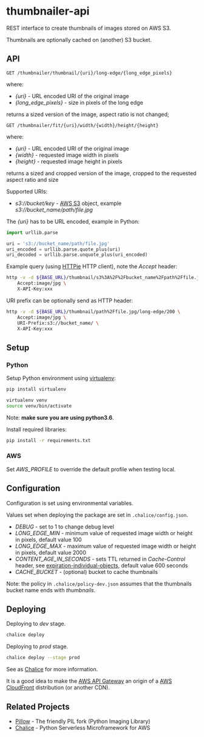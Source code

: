 # thumbnailer-api

REST interface to create thumbnails of images stored on AWS S3.

Thumbnails are optionally cached on (another) S3 bucket.

## API

```GET /thumbnailer/thumbnail/{uri}/long-edge/{long_edge_pixels}```

where:

- *{uri}* - URL encoded URI of the original image
- *{long_edge_pixels}* - size in pixels of the long edge

returns a sized version of the image, aspect ratio is not changed;

```GET /thumbnailer/fit/{uri}/width/{width}/height/{height}```

where:

- *{uri}* - URL encoded URI of the original image
- *{width}* - requested image width in pixels
- *{height}* - requested image height in pixels

returns a sized and cropped version of the image, cropped to the requested aspect ratio and size

Supported URIs:

- *s3://bucket/key* - [AWS S3](https://aws.amazon.com/s3/) object, example *s3://bucket_name/path/file.jpg*

The *{uri}* has to be URL encoded, example in Python:


```python
import urllib.parse

uri = 's3://bucket_name/path/file.jpg'
uri_encoded = urllib.parse.quote_plus(uri)
uri_decoded = urllib.parse.unquote_plus(uri_encoded)
```

Example query (using [HTTPie](https://httpie.org) HTTP client), note the *Accept* header:

```bash
http -v -d ${BASE_URL}/thumbnail/s3%3A%2F%2Fbucket_name%2Fpath%2Ffile.jpg/long-edge/200 \
    Accept:image/jpg \
    X-API-Key:xxx
```

URI prefix can be optionally send as HTTP header:

```bash
http -v -d ${BASE_URL}/thumbnail/path%2Ffile.jpg/long-edge/200 \
    Accept:image/jpg \
    URI-Prefix:s3://bucket_name/ \
    X-API-Key:xxx
```

## Setup

### Python

Setup Python environment using [virtualenv](https://virtualenv.pypa.io/en/stable/):

```bash
pip install virtualenv

virtualenv venv
source venv/bin/activate
```

Note: **make sure you are using  python3.6**.

Install required libraries:

```bash
pip install -r requirements.txt
```

### AWS

Set *AWS_PROFILE* to override the default profile when testing local.

## Configuration

Configuration is set using environmental variables.

Values set when deploying the package are set in ``.chalice/config.json``.

- *DEBUG* - set to 1 to change debug level
- *LONG_EDGE_MIN* - minimum value of requested image width or height in pixels, default value 100
- *LONG_EDGE_MAX* - maximum value of requested image width or height in pixels, default value 2000
- *CONTENT_AGE_IN_SECONDS* - sets TTL returned in *Cache-Control* header, see [expiration-individual-objects](http://docs.aws.amazon.com/AmazonCloudFront/latest/DeveloperGuide/Expiration.html#expiration-individual-objects), default value 600 seconds
- *CACHE_BUCKET* - (optional) bucket to cache thumbnails

Note: the policy in ``.chalice/policy-dev.json`` assumes that the thumbnails bucket name ends with *thumbnails*.


## Deploying

Deploying to *dev* stage.

```bash
chalice deploy
```

Deploying to *prod* stage.

```bash
chalice deploy --stage prod
```

See as [Chalice](https://github.com/aws/chalice/) for more information.

It is a good idea to make the [AWS API Gateway](https://aws.amazon.com/api-gateway/)
an origin of a [AWS CloudFront](https://aws.amazon.com/cloudfront/) distribution (or another CDN).

## Related Projects

- [Pillow](https://python-pillow.org) - The friendly PIL fork (Python Imaging Library)
- [Chalice](https://github.com/aws/chalice/) - Python Serverless Microframework for AWS


